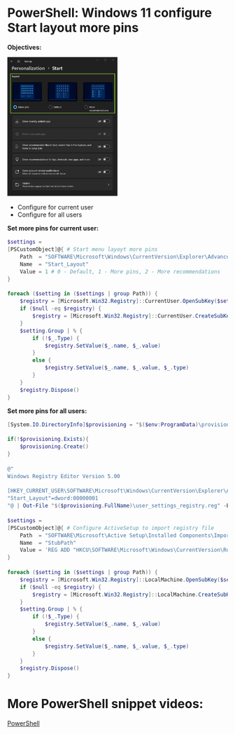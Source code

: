 # PowerShell: Windows 11 configure Start layout more pins

<b>Objectives:</b>

<img src="img/objective.png" width=50% height=50%>

* Configure for current user
* Configure for all users

<b>Set more pins for current user:</b>

```powershell
$settings = 
[PSCustomObject]@{ # Start menu layoyt more pins
    Path  = "SOFTWARE\Microsoft\Windows\CurrentVersion\Explorer\Advanced"
    Name  = "Start_Layout"
    Value = 1 # 0 - Default, 1 - More pins, 2 - More recommendations
}

foreach ($setting in ($settings | group Path)) {
    $registry = [Microsoft.Win32.Registry]::CurrentUser.OpenSubKey($setting.Name, $true)
    if ($null -eq $registry) {
        $registry = [Microsoft.Win32.Registry]::CurrentUser.CreateSubKey($setting.Name, $true)
    }
    $setting.Group | % {
        if (!$_.Type) {
            $registry.SetValue($_.name, $_.value)
        }
        else {
            $registry.SetValue($_.name, $_.value, $_.type)
        }
    }
    $registry.Dispose()
}
```

<b>Set more pins for all users:</b>

```powershell
[System.IO.DirectoryInfo]$provisioning = "$($env:ProgramData)\provisioning"

if(!$provisioning.Exists){
    $provisioning.Create()
}

@"
Windows Registry Editor Version 5.00

[HKEY_CURRENT_USER\SOFTWARE\Microsoft\Windows\CurrentVersion\Explorer\Advanced]
"Start_Layout"=dword:00000001
"@ | Out-File "$($provisioning.FullName)\user_settings_registry.reg" -Encoding unicode -Force

$settings = 
[PSCustomObject]@{ # Configure ActiveSetup to import registry file
    Path  = "SOFTWARE\Microsoft\Active Setup\Installed Components\ImportUserRegistry"
    Name  = "StubPath"
    Value = 'REG ADD "HKCU\SOFTWARE\Microsoft\Windows\CurrentVersion\RunOnce" /v ImportUserRegistry /d "REG IMPORT {0}" /f' -f "$($provisioning.FullName)\user_settings_registry.reg"
}

foreach ($setting in ($settings | group Path)) {
    $registry = [Microsoft.Win32.Registry]::LocalMachine.OpenSubKey($setting.Name, $true)
    if ($null -eq $registry) {
        $registry = [Microsoft.Win32.Registry]::LocalMachine.CreateSubKey($setting.Name, $true)
    }
    $setting.Group | % {
        if (!$_.Type) {
            $registry.SetValue($_.name, $_.value)
        }
        else {
            $registry.SetValue($_.name, $_.value, $_.type)
        }
    }
    $registry.Dispose()
}
```

# More PowerShell snippet videos:

[PowerShell](https://www.youtube.com/playlist?list=PLVncjTDMNQ4RDyVzbV0_kpXCScTMgUw_A)